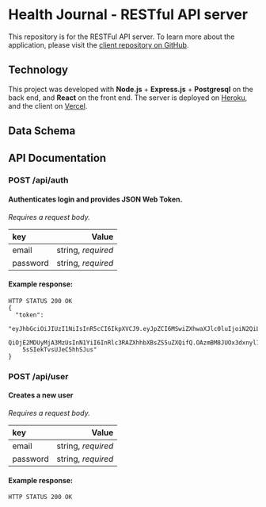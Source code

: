 # Health Journal - RESTful API server

This repository is for the
RESTFul API server. To learn more about the application, please visit the 
[client repository on GitHub](https://github.com/mashinke/health-journal-client).

## Technology
This project was developed with __Node.js__ + __Express.js__ + __Postgresql__ 
on the back end, and __React__ on the front end. The server is deployed on 
[Heroku](https://www.heroku.com/), and the client on [Vercel](https://vercel.com/).

## Data Schema

## API Documentation

### POST /api/auth

#### Authenticates login and provides JSON Web Token.
_Requires a request body._

| key      |              Value |
| :------- | -----------------: |
| email    | string, _required_ |
| password | string, _required_ |

#### Example response:

```
HTTP STATUS 200 OK
{
  "token": 
    "eyJhbGciOiJIUzI1NiIsInR5cCI6IkpXVCJ9.eyJpZCI6MSwiZXhwaXJlc0luIjoiN2QiLCJpYX
    QiOjE2MDUyMjA3MzUsInN1YiI6InRlc3RAZXhhbXBsZS5uZXQifQ.OAzmBM8JUOx3dxnyl1ledSp
    5sSIekTvsUJeC5hhSJus"
}
```

### POST /api/user

#### Creates a new user
_Requires a request body._

| key      |              Value |
| :------- | -----------------: |
| email    | string, _required_ |
| password | string, _required_ |

#### Example response:

```
HTTP STATUS 200 OK
```